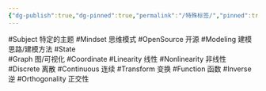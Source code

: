 ```yaml
---
{"dg-publish":true,"dg-pinned":true,"permalink":"/特殊标签/","pinned":true,"dgPassFrontmatter":true,"noteIcon":"","created":"2024-05-21T15:20:28.093+08:00","updated":"2024-08-06T13:19:31.140+08:00"}
---
```


#Subject   特定的主题
#Mindset   思维模式
#OpenSource  开源
#Modeling    建模思路/建模方法
#State  
#Graph  图/可视化
#Coordinate
#Linearity  线性
#Nonlinearity  非线性
#Discrete      离散
#Continuous  连续
#Transform   变换
#Function   函数
#Inverse  逆
#Orthogonality  正交性



 








